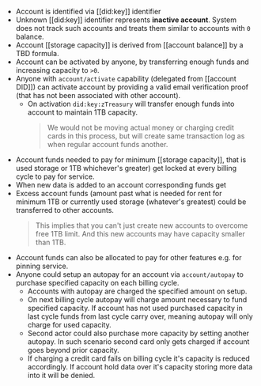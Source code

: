- Account is identified via [[did:key]] identifier
- Unknown [[did:key]] identifier represents **inactive account**. System does not track such accounts and treats them similar to accounts with `0` balance.
- Account [[storage capacity]] is derived from [[account balance]] by a TBD formula.
- Account can be activated by anyone, by transferring enough funds and increasing capacity to `>0`.
- Anyone with `account/activate` capability (delegated from [[account DID]]) can activate account by providing a valid email verification proof (that has not been associated with other account).
	- On activation `did:key:zTreasury` will transfer enough funds into account to maintain 1TB capacity.
	  > We would not be moving actual money or charging credit cards in this process, but will create same transaction log as when regular account funds another.
- Account funds needed to pay for minimum [[storage capacity]], that is used storage or 1TB whichever's greater) get locked at every billing cycle to pay for service.
- When new data is added to an account corresponding funds get
- Excess account funds (amount past what is needed for rent for minimum 1TB or currently used storage (whatever's greatest) could be transferred to other accounts.
  > This implies that you can't just create new accounts to overcome free 1TB limit. And this new accounts may have capacity smaller than 1TB.
- Account funds can also be allocated to pay for other features e.g. for pinning service.
- Anyone could setup an autopay for an account via `account/autopay` to purchase specified capacity on each billing cycle.
	- Accounts with autopay are charged the specified amount on setup.
	- On next billing cycle autopay will charge amount necessary to fund specified capacity. If account has not used purchased capacity in last cycle funds from last cycle carry over, meaning autopay will only charge for used capacity.
	- Second actor could also purchase more capacity by setting another autopay. In such scenario second card only gets charged if account goes beyond prior capacity.
	- If charging a credit card fails on billing cycle it's capacity is reduced accordingly. If account hold data over it's capacity storing more data into it will be denied.